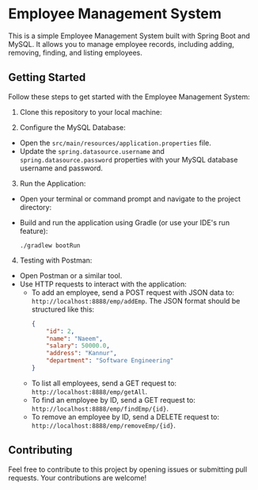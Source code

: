 # Employee Management System

This is a simple Employee Management System built with Spring Boot and MySQL. It allows you to manage employee records, including adding, removing, finding, and listing employees.

## Getting Started

Follow these steps to get started with the Employee Management System:

1. Clone this repository to your local machine:

2. Configure the MySQL Database:
- Open the `src/main/resources/application.properties` file.
- Update the `spring.datasource.username` and `spring.datasource.password` properties with your MySQL database username and password.

3. Run the Application:
- Open your terminal or command prompt and navigate to the project directory:

- Build and run the application using Gradle (or use your IDE's run feature):
  ```
  ./gradlew bootRun
  ```

4. Testing with Postman:
- Open Postman or a similar tool.
- Use HTTP requests to interact with the application:
  - To add an employee, send a POST request with JSON data to: `http://localhost:8888/emp/addEmp`. The JSON format should be structured like this:
    ```json
    {
        "id": 2,
        "name": "Naeem",
        "salary": 50000.0,
        "address": "Kannur",
        "department": "Software Engineering"
    }
    ```
  - To list all employees, send a GET request to: `http://localhost:8888/emp/getAll`.
  - To find an employee by ID, send a GET request to: `http://localhost:8888/emp/findEmp/{id}`.
  - To remove an employee by ID, send a DELETE request to: `http://localhost:8888/emp/removeEmp/{id}`.

## Contributing

Feel free to contribute to this project by opening issues or submitting pull requests. Your contributions are welcome!

